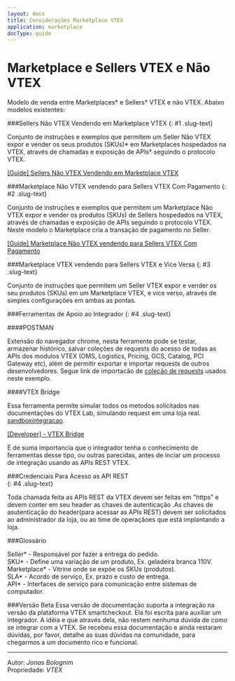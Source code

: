 ```yaml
---
layout: docs
title: Considerações Marketplace VTEX
application: marketplace
docType: guide
---
```



# Marketplace e Sellers VTEX e Não VTEX
Modelo de venda entre Marketplaces* e Sellers* VTEX e não VTEX. Abaixo modelos existentes:


###Sellers Não VTEX Vendendo em Marketplace VTEX
{: #1 .slug-text}

Conjunto de instruções e exemplos que permitem um Seller Não VTEX expor e vender os seus produtos (SKUs)* em Marketplaces hospedados na VTEX, através de chamadas e exposição de APIs* seguindo o protocolo VTEX.

[[Guide] Sellers Não VTEX Vendendo em Marketplace VTEX](http://lab.vtex.com/docs/integracao/guide/marketplace/seller-n%C3%A3o-vtex/index.html)

###Marketplace Não VTEX vendendo para Sellers VTEX Com Pagamento 
{: #2 .slug-text}

Conjunto de instruções e exemplos que permitem um Marketplace Não VTEX expor e vender os produtos (SKUs) de Sellers hospedados na VTEX, através de chamadas e exposição de APIs seguindo o protocolo VTEX. Neste modelo o Marketplace cria a transação de pagamento no Seller.

[[Guide] Marketplace Não VTEX vendendo para Sellers VTEX Com Pagamento](http://lab.vtex.com/docs/integracao/guide/marketplace/canal-de-vendas-nao-vtex-com-pgto/index.html)

###Marketplace VTEX vendendo para Sellers VTEX e Vice Versa
{: #3 .slug-text}

Conjunto de instruções que permitem um Seller VTEX expor e vender os seu produtos (SKUs) em um Marketplace VTEX, e vice verso,  através de simples configurações em ambas as pontas.

###Ferramentas de Apoio ao Integrador
{: #4 .slug-text}


####POSTMAN

Extensão do navegador chrome, nesta ferramente pode se testar, armazenar histórico, salvar coleções de requests do acesso de todas as APIs dos modulos VTEX (OMS, Logistics, Pricing, GCS, Catalog, PCI Gateway etc), além de permitir exportar e importar requests de outros desenvolvedores. Segue link de importacão de [coleção de requests]() usados neste exemplo.

####VTEX Bridge

Essa ferramenta permite simular todos os metodos solicitados nas documentações do VTEX Lab, simulando request em uma loja real.  
[sandboxintegracao](https://sandboxintegracao.vtexcommercestable.com.br).

<a title="VTEX Bridge" href="http://bridge.vtexlab.com.br/" target="_blank">[Developer] - VTEX Bridge</a>

É de suma importancia que o integrador tenha o conhecimento de ferramentas desse tipo, ou outras parecidas, antes de inciar um processo de integração usando as APIs REST VTEX.

###Credenciais Para Acesso  as API REST  
{: #4 .slug-text}

Toda chamada feita as APIs REST da VTEX devem ser feitas em "https" e devem conter em seu header as chaves de autenticação .As chaves de asutenticação do header(para acessar as APIs REST) devem ser solicitados ao administrador da loja, ou ao time de operaçãoes que está implantando a loja.

###Glossário

Seller* - Responsável por fazer a entrega do pedido.  
SKU* - Define uma variação de um produto, Ex. geladeira branca 110V.  
Marketplace* - Vitrine onde se expõe os SKUs (produtos).  
SLA* - Acordo de serviço, Ex. prazo e custo de entrega.  
API* - Interfaces de serviço para comunicação entre sistemas de computador.

###Versão Beta
Essa versão de documentação suporta a integração na versão da plataforma VTEX smartcheckout. Ela foi escrita para auxiliar um integrador. A idéia e que através dela, não  restem nenhuma dúvida de como se integrar com a VTEX. Se recebeu essa documentação e ainda restaram dúvidas, por favor, detalhe as suas dúvidas na comunidade, para chegarmos a um documento rico e funcional.

---

Autor: _Jonas Bolognim_  
Propriedade: _VTEX_